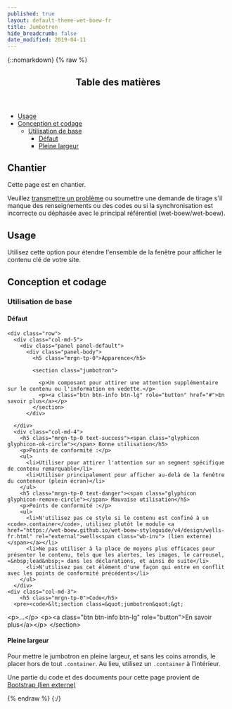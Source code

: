 ```yaml
---
published: true
layout: default-theme-wet-boew-fr
title: Jumbotron
hide_breadcrumb: false
date_modified: 2019-04-11
---
```

{::nomarkdown}
{% raw %}
<span class="wb-prettify all-pre"></span>
  <div class="row">
    <nav role="navigation" class="col-md-8">
      <div class="panel panel-default">
        <header class="panel-heading">
          <h2 class="panel-title">Table des matières</h2>
        </header>
        <div class="panel-body">
          <ul>
            <li><a href="#purpose">Usage</a></li>
            <li><a href="#design">Conception et codage</a>
              <ul>
                <li><a href="#basic">Utilisation de base</a>
				  <ul>
                    <li><a href="#default">Défaut</a></li>
                    <li><a href="#full">Pleine largeur</a></li>
                  </ul>
				</li>
              </ul>
            </li>
          </ul>
        </div>
      </div>
    </nav>
    <section class="col-md-4">
      <div class="panel panel-warning">
        <div class="panel-body">
          <h2 class="mrgn-tp-0 h4 text-warning"><span class="fa fa-exclamation-triangle"></span> Chantier</h2>
          <p>Cette page est en chantier.</p>
          <p>Veuillez <a href="https://github.com/wet-boew/wet-boew-styleguide/issues/new">transmettre un problème</a> ou soumettre une demande de tirage s'il manque des renseignements ou des codes ou si la synchronisation est incorrecte ou déphasée avec le principal référentiel (wet-boew/wet-boew).</p>
        </div>
      </div>
    </section>
  </div>
  <section>
    <h2 id="purpose"><span class="fa-stack"><span class="fa fa-circle fa-stack-2x"></span><span class="fa fa-info fa-stack-1x fa-inverse"></span></span> Usage</h2>
    <p>Utilisez cette option pour étendre l'ensemble de la fenêtre pour afficher le contenu clé de votre site.</p>
  </section>
  <section>
    <h2 id="design"><span class="fa-stack"><span class="fa fa-circle fa-stack-2x"></span><span class="fa fa-paint-brush fa-stack-1x fa-inverse"></span></span> Conception et codage</h2>
    <h3 id="basic">Utilisation de base</h3>
	<h4 id="default"><span class="fa-stack"><span class="fa fa-circle fa-stack-2x"></span><span class="fas fa-cogs fa-stack-1x fa-inverse"></span></span> Défaut</h4>


    <div class="row">
      <div class="col-md-5">
        <div class="panel panel-default">
          <div class="panel-body">
            <h5 class="mrgn-tp-0">Apparence</h5>

            <section class="jumbotron">

              <p>Un composant pour attirer une attention supplémentaire sur le contenu ou l'information en vedette.</p>
              <p><a class="btn btn-info btn-lg" role="button" href="#">En savoir plus</a></p>
            </section>
          </div>
 </div>

      </div>
      <div class="col-md-4">
        <h5 class="mrgn-tp-0 text-success"><span class="glyphicon glyphicon-ok-circle"></span> Bonne utilisation</h5>
        <p>Points de conformité :</p>
        <ul>
          <li>Utiliser pour attirer l'attention sur un segment spécifique de contenu remarquable</li>
		  <li>Utiliser principalement pour afficher au-delà de la fenêtre du conteneur (plein écran)</li>
        </ul>
        <h5 class="mrgn-tp-0 text-danger"><span class="glyphicon glyphicon-remove-circle"></span> Mauvaise utilisation</h5>
        <p>Points de conformité :</p>
        <ul>
          <li>N'utilisez pas ce style si le contenu est confiné à un <code>.container</code>, utilisez plutôt le module <a href="https://wet-boew.github.io/wet-boew-styleguide/v4/design/wells-fr.html" rel="external">wells<span class="wb-inv"> (lien externe)</span></a></li>
		  <li>Ne pas utiliser à la place de moyens plus efficaces pour présenter le contenu, tels que les alertes, les images, le carrousel, «&nbsp;lead&nbsp;» dans les déclarations, et ainsi de suite</li>
          <li>N'utilisez pas cet élément d'une façon qui entre en conflit avec les points de conformité précédents</li>
        </ul>
      </div>
    <div class="col-md-3">
        <h5 class="mrgn-tp-0">Code</h5>
      <pre><code>&lt;section class=&quot;jumbotron&quot;&gt;
&lt;p&gt;...&lt;/p&gt;
&lt;p&gt;&lt;a class=&quot;btn btn-info btn-lg&quot; role=&quot;button&quot;&gt;En savoir plus&lt;/a&gt;&lt;/p&gt;
&lt;/section&gt;
</code></pre>
      </div>
    </div>
  <h4 id="full"><span class="fa-stack"><span class="fa fa-circle fa-stack-2x"></span><span class="fa fa-expand fa-stack-1x fa-inverse"></span></span> Pleine largeur</h4>
<p>Pour mettre le jumbotron en pleine largeur, et sans les coins arrondis, le placer hors de tout <code>.container</code>. Au lieu, utilisez un <code>.container</code> à l'intérieur.</p>
  </section>
  <p class="mrgn-tp-lg">Une partie du code et des documents pour cette page provient de <a href="https://getbootstrap.com/" rel="external">Bootstrap<span class="wb-inv"> (lien externe)</span></a></p>
{% endraw %}
{:/}
